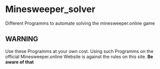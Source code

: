 # Minesweeper_solver
Different Programms to automate solving the minesweeper.online game

## **WARNING**
Use these Programms at your own cost. Using such Programms on the official Minesweeper.online Website is against the rules on this site. **Be aware of that**
